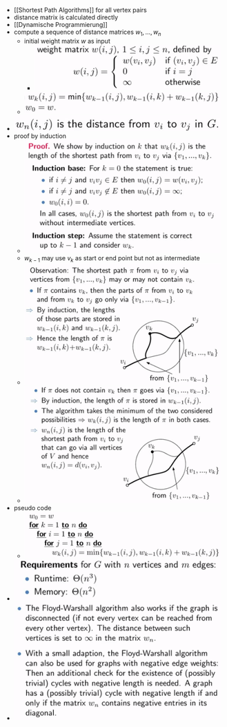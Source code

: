 + [[Shortest Path Algorithms]] for all vertex pairs
+ distance matrix is calculated directly
+  [[Dynamische Programmierung]]
+ compute a sequence of distance matrices $w_1,...,w_n$
	+ initial weight matrix $w$ as input
		+ ![](../../../../z_images/Pasted%20image%2020231003131602.png)
	+ ![](../../../../z_images/Pasted%20image%2020231003131657.png)
+ ![](../../../../z_images/Pasted%20image%2020231003131746.png)
+ proof by induction
	+ ![](../../../../z_images/Pasted%20image%2020231003132338.png)
	+ $w_{k-1}$ may use $v_k$  as start or end point but not as intermediate
	+ ![](../../../../z_images/Pasted%20image%2020231003132304.png)
	+ ![](../../../../z_images/Pasted%20image%2020231003132940.png)
+ pseudo code
	+ ![](../../../../z_images/Pasted%20image%2020231003133023.png)
+ ![](../../../../z_images/Pasted%20image%2020231003133138.png)
+ ![](../../../../z_images/Pasted%20image%2020231003133536.png)

